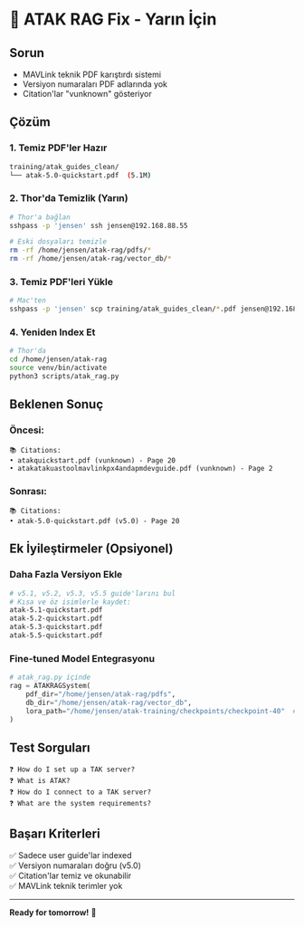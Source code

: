 # 🔧 ATAK RAG Fix - Yarın İçin

## Sorun
- MAVLink teknik PDF karıştırdı sistemi
- Versiyon numaraları PDF adlarında yok
- Citation'lar "vunknown" gösteriyor

## Çözüm

### 1. Temiz PDF'ler Hazır
```bash
training/atak_guides_clean/
└── atak-5.0-quickstart.pdf  (5.1M)
```

### 2. Thor'da Temizlik (Yarın)
```bash
# Thor'a bağlan
sshpass -p 'jensen' ssh jensen@192.168.88.55

# Eski dosyaları temizle
rm -rf /home/jensen/atak-rag/pdfs/*
rm -rf /home/jensen/atak-rag/vector_db/*
```

### 3. Temiz PDF'leri Yükle
```bash
# Mac'ten
sshpass -p 'jensen' scp training/atak_guides_clean/*.pdf jensen@192.168.88.55:/home/jensen/atak-rag/pdfs/
```

### 4. Yeniden Index Et
```bash
# Thor'da
cd /home/jensen/atak-rag
source venv/bin/activate
python3 scripts/atak_rag.py
```

## Beklenen Sonuç

### Öncesi:
```
📚 Citations:
• atakquickstart.pdf (vunknown) - Page 20
• atakatakuastoolmavlinkpx4andapmdevguide.pdf (vunknown) - Page 2
```

### Sonrası:
```
📚 Citations:
• atak-5.0-quickstart.pdf (v5.0) - Page 20
```

## Ek İyileştirmeler (Opsiyonel)

### Daha Fazla Versiyon Ekle
```bash
# v5.1, v5.2, v5.3, v5.5 guide'larını bul
# Kısa ve öz isimlerle kaydet:
atak-5.1-quickstart.pdf
atak-5.2-quickstart.pdf
atak-5.3-quickstart.pdf
atak-5.5-quickstart.pdf
```

### Fine-tuned Model Entegrasyonu
```python
# atak_rag.py içinde
rag = ATAKRAGSystem(
    pdf_dir="/home/jensen/atak-rag/pdfs",
    db_dir="/home/jensen/atak-rag/vector_db",
    lora_path="/home/jensen/atak-training/checkpoints/checkpoint-40"  # Eğitilmiş model
)
```

## Test Sorguları

```
❓ How do I set up a TAK server?
❓ What is ATAK?
❓ How do I connect to a TAK server?
❓ What are the system requirements?
```

## Başarı Kriterleri

✅ Sadece user guide'lar indexed  
✅ Versiyon numaraları doğru (v5.0)  
✅ Citation'lar temiz ve okunabilir  
✅ MAVLink teknik terimler yok  

---

**Ready for tomorrow!** 🚀
